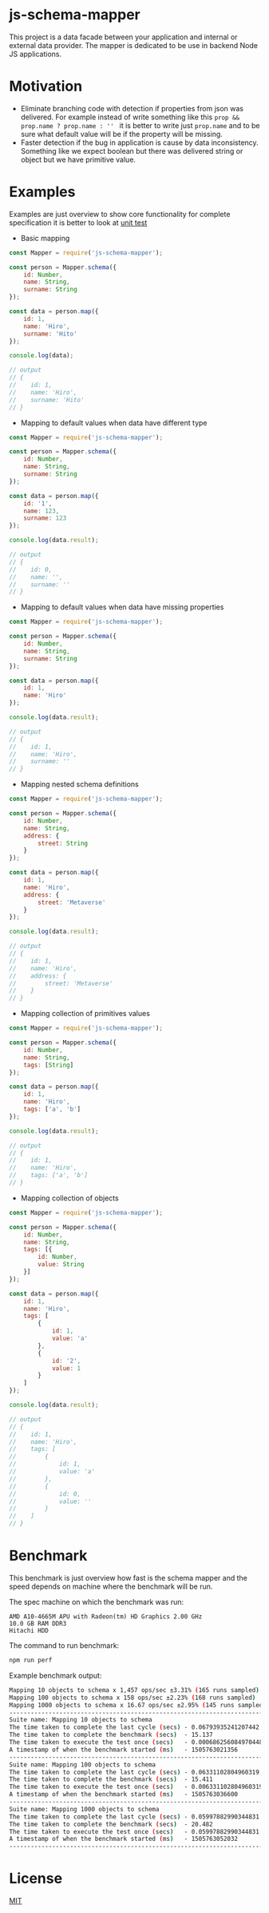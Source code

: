 # js-schema-mapper

This project is a data facade between your application and internal or external data provider. The mapper is dedicated to be use in backend Node JS applications.

# Motivation

- Eliminate branching code with detection if properties from json was delivered.
  For example instead of write something like this `prop && prop.name ? prop.name : '' ` it is better to write
  just `prop.name` and to be sure what default value will be if the property will be missing.
- Faster detection if the bug in application is cause by data inconsistency. Something like we expect
  boolean but there was delivered string or object but we have primitive value.

# Examples

Examples are just overview to show core functionality for complete specification it is 
better to look at [unit test](/test/index.js)

-  Basic mapping

```javascript
const Mapper = require('js-schema-mapper');

const person = Mapper.schema({
    id: Number,
    name: String,
    surname: String
});

const data = person.map({
    id: 1,
    name: 'Hiro',
    surname: 'Hito'
});

console.log(data);

// output
// {
//    id: 1,
//    name: 'Hiro',
//    surname: 'Hito'
// }
```

- Mapping to default values when data have different type

```javascript
const Mapper = require('js-schema-mapper');

const person = Mapper.schema({
    id: Number,
    name: String,
    surname: String
});

const data = person.map({
    id: '1',
    name: 123,
    surname: 123
});

console.log(data.result);

// output
// {
//    id: 0,
//    name: '',
//    surname: ''
// }
```


- Mapping to default values when data have missing properties

```javascript
const Mapper = require('js-schema-mapper');

const person = Mapper.schema({
    id: Number,
    name: String,
    surname: String
});

const data = person.map({
    id: 1,
    name: 'Hiro'
});

console.log(data.result);

// output
// {
//    id: 1,
//    name: 'Hiro',
//    surname: ''
// }
```


- Mapping nested schema definitions

```javascript
const Mapper = require('js-schema-mapper');

const person = Mapper.schema({
    id: Number,
    name: String,
    address: {
        street: String
    }
});

const data = person.map({
    id: 1,
    name: 'Hiro',
    address: {
        street: 'Metaverse'
    }
});

console.log(data.result);

// output
// {
//    id: 1,
//    name: 'Hiro',
//    address: {
//        street: 'Metaverse'
//    }
// }
```

- Mapping collection of primitives values

```javascript
const Mapper = require('js-schema-mapper');

const person = Mapper.schema({
    id: Number,
    name: String,
    tags: [String]
});

const data = person.map({
    id: 1,
    name: 'Hiro',
    tags: ['a', 'b']
});

console.log(data.result);

// output
// {
//    id: 1,
//    name: 'Hiro',
//    tags: ['a', 'b']
// }
```

- Mapping collection of objects

```javascript
const Mapper = require('js-schema-mapper');

const person = Mapper.schema({
    id: Number,
    name: String,
    tags: [{
        id: Number,
        value: String
    }]
});

const data = person.map({
    id: 1,
    name: 'Hiro',
    tags: [
        {
            id: 1,
            value: 'a'
        },
        {
            id: '2',
            value: 1
        }
    ]
});

console.log(data.result);

// output
// {
//    id: 1,
//    name: 'Hiro',
//    tags: [
//        {
//            id: 1,
//            value: 'a'
//        },
//        {
//            id: 0,
//            value: ''
//        }
//    ]
// }
```
# Benchmark

This benchmark is just overview how fast is the schema mapper and the speed depends on 
machine where the benchmark will be run.


The spec machine on which the benchmark was run:
```
AMD A10-4665M APU with Radeon(tm) HD Graphics 2.00 GHz
10.0 GB RAM DDR3
Hitachi HDD
```

The command to run benchmark:
```bash
npm run perf
```

Example benchmark output:
```bash
Mapping 10 objects to schema x 1,457 ops/sec ±3.31% (165 runs sampled)
Mapping 100 objects to schema x 158 ops/sec ±2.23% (168 runs sampled)
Mapping 1000 objects to schema x 16.67 ops/sec ±2.95% (145 runs sampled)
--------------------------------------------------------------------------------------
Suite name: Mapping 10 objects to schema
The time taken to complete the last cycle (secs) - 0.06793935241207442
The time taken to complete the benchmark (secs)  - 15.137
The time taken to execute the test once (secs)   - 0.0006862560849704488
A timestamp of when the benchmark started (ms)   - 1505763021356
--------------------------------------------------------------------------------------
Suite name: Mapping 100 objects to schema
The time taken to complete the last cycle (secs) - 0.06331102804960319
The time taken to complete the benchmark (secs)  - 15.411
The time taken to execute the test once (secs)   - 0.006331102804960319
A timestamp of when the benchmark started (ms)   - 1505763036600
--------------------------------------------------------------------------------------
Suite name: Mapping 1000 objects to schema
The time taken to complete the last cycle (secs) - 0.05997882990344831
The time taken to complete the benchmark (secs)  - 20.482
The time taken to execute the test once (secs)   - 0.05997882990344831
A timestamp of when the benchmark started (ms)   - 1505763052032
--------------------------------------------------------------------------------------
```

# License
 [MIT](/LICENSE)